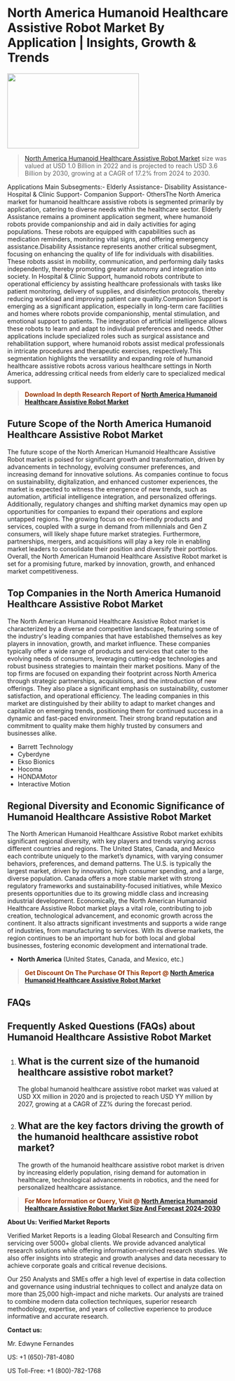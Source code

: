<p><h1>North America Humanoid Healthcare Assistive Robot Market By Application | Insights, Growth & Trends</h1><p><img class="aligncenter size-medium wp-image-105565" src="https://ffe5etoiles.com/wp-content/uploads/2025/01/MST7-300x171.png" alt="" width="300" height="171" /></p><blockquote><p><a href="https://www.verifiedmarketreports.com/download-sample/?rid=570557&utm_source=Github-NA&utm_medium=358" target="_blank">North America Humanoid Healthcare Assistive Robot Market</a> size was valued at USD 1.0 Billion in 2022 and is projected to reach USD 3.6 Billion by 2030, growing at a CAGR of 17.2% from 2024 to 2030.</p></blockquote>Applications Main Subsegments:- Elderly Assistance- Disability Assistance- Hospital & Clinic Support- Companion Support- OthersThe North America market for humanoid healthcare assistive robots is segmented primarily by application, catering to diverse needs within the healthcare sector. Elderly Assistance remains a prominent application segment, where humanoid robots provide companionship and aid in daily activities for aging populations. These robots are equipped with capabilities such as medication reminders, monitoring vital signs, and offering emergency assistance.Disability Assistance represents another critical subsegment, focusing on enhancing the quality of life for individuals with disabilities. These robots assist in mobility, communication, and performing daily tasks independently, thereby promoting greater autonomy and integration into society. In Hospital & Clinic Support, humanoid robots contribute to operational efficiency by assisting healthcare professionals with tasks like patient monitoring, delivery of supplies, and disinfection protocols, thereby reducing workload and improving patient care quality.Companion Support is emerging as a significant application, especially in long-term care facilities and homes where robots provide companionship, mental stimulation, and emotional support to patients. The integration of artificial intelligence allows these robots to learn and adapt to individual preferences and needs. Other applications include specialized roles such as surgical assistance and rehabilitation support, where humanoid robots assist medical professionals in intricate procedures and therapeutic exercises, respectively.This segmentation highlights the versatility and expanding role of humanoid healthcare assistive robots across various healthcare settings in North America, addressing critical needs from elderly care to specialized medical support.</p><blockquote><p><span style="color: #993300;"><strong>Download In depth Research Report of <a href="https://www.verifiedmarketreports.com/download-sample/?rid=570557&utm_source=Github-NA&utm_medium=358">North America Humanoid Healthcare Assistive Robot Market</a></strong></span></p></blockquote><h2>Future Scope of the North America Humanoid Healthcare Assistive Robot Market</h2><p>The future scope of the North American Humanoid Healthcare Assistive Robot market is poised for significant growth and transformation, driven by advancements in technology, evolving consumer preferences, and increasing demand for innovative solutions. As companies continue to focus on sustainability, digitalization, and enhanced customer experiences, the market is expected to witness the emergence of new trends, such as automation, artificial intelligence integration, and personalized offerings. Additionally, regulatory changes and shifting market dynamics may open up opportunities for companies to expand their operations and explore untapped regions. The growing focus on eco-friendly products and services, coupled with a surge in demand from millennials and Gen Z consumers, will likely shape future market strategies. Furthermore, partnerships, mergers, and acquisitions will play a key role in enabling market leaders to consolidate their position and diversify their portfolios. Overall, the North American Humanoid Healthcare Assistive Robot market is set for a promising future, marked by innovation, growth, and enhanced market competitiveness.</p><h2>Top Companies in the North America Humanoid Healthcare Assistive Robot Market</h2><p>The North American Humanoid Healthcare Assistive Robot market is characterized by a diverse and competitive landscape, featuring some of the industry's leading companies that have established themselves as key players in innovation, growth, and market influence. These companies typically offer a wide range of products and services that cater to the evolving needs of consumers, leveraging cutting-edge technologies and robust business strategies to maintain their market positions. Many of the top firms are focused on expanding their footprint across North America through strategic partnerships, acquisitions, and the introduction of new offerings. They also place a significant emphasis on sustainability, customer satisfaction, and operational efficiency. The leading companies in this market are distinguished by their ability to adapt to market changes and capitalize on emerging trends, positioning them for continued success in a dynamic and fast-paced environment. Their strong brand reputation and commitment to quality make them highly trusted by consumers and businesses alike.</p><p><ul><li>Barrett Technology </li><li> Cyberdyne </li><li> Ekso Bionics </li><li> Hocoma </li><li> HONDAMotor </li><li> Interactive Motion</li></ul></p><h2>Regional Diversity and Economic Significance of Humanoid Healthcare Assistive Robot Market</h2><p>The North American Humanoid Healthcare Assistive Robot market exhibits significant regional diversity, with key players and trends varying across different countries and regions. The United States, Canada, and Mexico each contribute uniquely to the market’s dynamics, with varying consumer behaviors, preferences, and demand patterns. The U.S. is typically the largest market, driven by innovation, high consumer spending, and a large, diverse population. Canada offers a more stable market with strong regulatory frameworks and sustainability-focused initiatives, while Mexico presents opportunities due to its growing middle class and increasing industrial development. Economically, the North American Humanoid Healthcare Assistive Robot market plays a vital role, contributing to job creation, technological advancement, and economic growth across the continent. It also attracts significant investments and supports a wide range of industries, from manufacturing to services. With its diverse markets, the region continues to be an important hub for both local and global businesses, fostering economic development and international trade.</p><ul> <li><strong>North America</strong> (United States, Canada, and Mexico, etc.)</li></ul><blockquote><p><span style="color: #993300;"><strong>Get Discount On The Purchase Of This Report @ <a href="https://www.verifiedmarketreports.com/ask-for-discount/?rid=570557&utm_source=Github-NA&utm_medium=358">North America Humanoid Healthcare Assistive Robot Market</a></strong></span></p></blockquote><h2>FAQs</h2><p><h2>Frequently Asked Questions (FAQs) about Humanoid Healthcare Assistive Robot Market</h1><ol><li><h2>What is the current size of the humanoid healthcare assistive robot market?</div><div></h2><p>The global humanoid healthcare assistive robot market was valued at USD XX million in 2020 and is projected to reach USD YY million by 2027, growing at a CAGR of ZZ% during the forecast period.</p></li><li><h2>What are the key factors driving the growth of the humanoid healthcare assistive robot market?</div><div></h2><p>The growth of the humanoid healthcare assistive robot market is driven by increasing elderly population, rising demand for automation in healthcare, technological advancements in robotics, and the need for personalized healthcare assistance.</p></li><!-- Add more FAQs and answers here --></ol></body></html></p><blockquote><p><span style="color: #993300;"><strong>For More Information or Query, Visit @ <a href="https://www.verifiedmarketreports.com/product/humanoid-healthcare-assistive-robot-market-size-and-forecast/">North America Humanoid Healthcare Assistive Robot Market Size And Forecast 2024-2030</a></strong></span></p></blockquote><p><strong>About Us: Verified Market Reports</strong></p><p>Verified Market Reports is a leading Global Research and Consulting firm servicing over 5000+ global clients. We provide advanced analytical research solutions while offering information-enriched research studies. We also offer insights into strategic and growth analyses and data necessary to achieve corporate goals and critical revenue decisions.</p><p>Our 250 Analysts and SMEs offer a high level of expertise in data collection and governance using industrial techniques to collect and analyze data on more than 25,000 high-impact and niche markets. Our analysts are trained to combine modern data collection techniques, superior research methodology, expertise, and years of collective experience to produce informative and accurate research.</p><p><strong>Contact us:</strong></p><p>Mr. Edwyne Fernandes</p><p>US: +1 (650)-781-4080</p><p>US Toll-Free: +1 (800)-782-1768</p>
